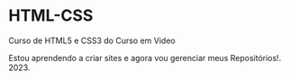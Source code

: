 # HTML-CSS
 Curso de HTML5 e CSS3 do Curso em Video

Estou aprendendo a criar sites e agora vou gerenciar meus Repositórios!. 2023.